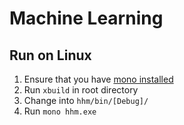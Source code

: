 Machine Learning
================

Run on Linux
----------------

1. Ensure that you have [mono installed](http://www.mono-project.com/download/#download-lin)
2. Run `xbuild` in root directory
3. Change into `hhm/bin/[Debug]/`
4. Run `mono hhm.exe`
